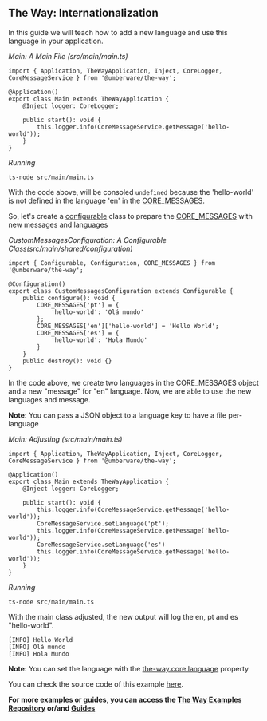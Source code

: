 ## The Way: Internationalization

In this guide we will teach how to add a new language and use this language in your application.

*Main: A Main File (src/main/main.ts)*

    import { Application, TheWayApplication, Inject, CoreLogger, CoreMessageService } from '@umberware/the-way';

    @Application()
    export class Main extends TheWayApplication {
        @Inject logger: CoreLogger;

        public start(): void {
            this.logger.info(CoreMessageService.getMessage('hello-world'));
        }
    }

*Running*

    ts-node src/main/main.ts

With the code above, will be consoled `undefined` because the 'hello-world' is not defined in the language 'en' in the [CORE_MESSAGES](documentation/the-way/core/shared/constant/core-messages-constant.md).

So, let's create a [configurable](documentation/the-way/core/shared/abstract/configurable.md) class to prepare the [CORE_MESSAGES](documentation/the-way/core/shared/constant/core-messages-constant.md) with
new messages and languages

*CustomMessagesConfiguration: A Configurable Class(src/main/shared/configuration)*

    import { Configurable, Configuration, CORE_MESSAGES } from '@umberware/the-way';

    @Configuration()
    export class CustomMessagesConfiguration extends Configurable {
        public configure(): void {
            CORE_MESSAGES['pt'] = {
                'hello-world': 'Olá mundo'
            };
            CORE_MESSAGES['en']['hello-world'] = 'Hello World';
            CORE_MESSAGES['es'] = {
                'hello-world': 'Hola Mundo'
            }
        }
        public destroy(): void {}
    }

In the code above, we create two languages in the CORE_MESSAGES object and a new "message" for "en" language. Now, we are able to use the new languages and message.

**Note:** You can pass a JSON object to a language key to have a file per-language

*Main: Adjusting (src/main/main.ts)*

    import { Application, TheWayApplication, Inject, CoreLogger, CoreMessageService } from '@umberware/the-way';

    @Application()
    export class Main extends TheWayApplication {
        @Inject logger: CoreLogger;

        public start(): void {
            this.logger.info(CoreMessageService.getMessage('hello-world'));
            CoreMessageService.setLanguage('pt');
            this.logger.info(CoreMessageService.getMessage('hello-world'));
            CoreMessageService.setLanguage('es')
            this.logger.info(CoreMessageService.getMessage('hello-world'));
        }
    }

*Running*

    ts-node src/main/main.ts

With the main class adjusted, the new output will log the en, pt and es "hello-world".

    [INFO] Hello World
    [INFO] Olá mundo
    [INFO] Hola Mundo

**Note:** You can set the language with the [the-way.core.language](documentation/the-way/core/application-properties.md#the-waycorelanguage) property

You can check the source code of this example [here](https://github.com/umberware/the-way-examples/tree/master/examples/internationalization/).

**For more examples or guides, you can access the [The Way Examples Repository](https://github.com/umberware/the-way-examples#readme) or/and [Guides](documentation/index.md#guides)**